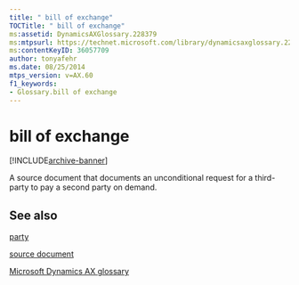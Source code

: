 ```yaml
---
title: " bill of exchange"
TOCTitle: " bill of exchange"
ms:assetid: DynamicsAXGlossary.228379
ms:mtpsurl: https://technet.microsoft.com/library/dynamicsaxglossary.228379(v=AX.60)
ms:contentKeyID: 36057709
author: tonyafehr
ms.date: 08/25/2014
mtps_version: v=AX.60
f1_keywords:
- Glossary.bill of exchange
---
```


# bill of exchange


[!INCLUDE[archive-banner](includes/archive-banner.md)]

A source document that documents an unconditional request for a third-party to pay a second party on demand.

## See also

[party](https://technet.microsoft.com/library/hh208669\(v=ax.60\))

[source document](source-document.md)

[Microsoft Dynamics AX glossary](glossary/microsoft-dynamics-ax-glossary.md)

  


